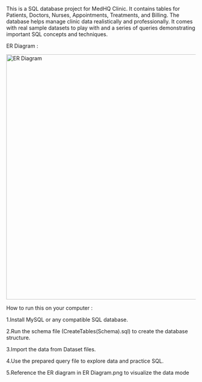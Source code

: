 

This is a SQL database project for MedHQ Clinic. It contains tables for Patients, Doctors, Nurses, Appointments, Treatments, and Billing. The database helps manage clinic data realistically and professionally. It comes with real sample datasets to play with and a series of queries demonstrating important SQL concepts and techniques.

ER Diagram :

<img width="842" height="652" alt="ER Diagram" src="https://github.com/user-attachments/assets/fee4c1bb-c5c1-4aaa-9644-66eb4ffba5b4" />



How to run this on your computer :

1.Install MySQL or any compatible SQL database.

2.Run the schema file (CreateTables(Schema).sql) to create the database structure.

3.Import the data from Dataset files.

4.Use the prepared query file to explore data and practice SQL.

5.Reference the ER diagram in ER Diagram.png to visualize the data mode
